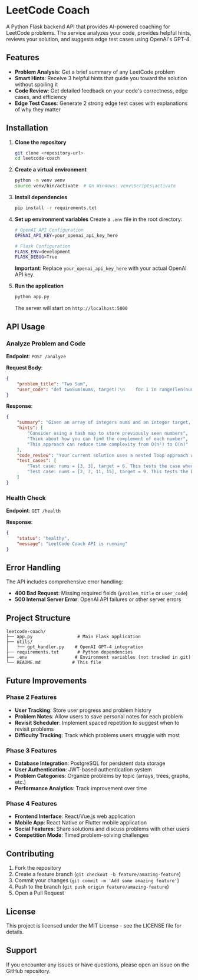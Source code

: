 # LeetCode Coach

A Python Flask backend API that provides AI-powered coaching for LeetCode problems. The service analyzes your code, provides helpful hints, reviews your solution, and suggests edge test cases using OpenAI's GPT-4.

## Features

- **Problem Analysis**: Get a brief summary of any LeetCode problem
- **Smart Hints**: Receive 3 helpful hints that guide you toward the solution without spoiling it
- **Code Review**: Get detailed feedback on your code's correctness, edge cases, and efficiency
- **Edge Test Cases**: Generate 2 strong edge test cases with explanations of why they matter

## Installation

1. **Clone the repository**
   ```bash
   git clone <repository-url>
   cd leetcode-coach
   ```

2. **Create a virtual environment**
   ```bash
   python -m venv venv
   source venv/bin/activate  # On Windows: venv\Scripts\activate
   ```

3. **Install dependencies**
   ```bash
   pip install -r requirements.txt
   ```

4. **Set up environment variables**
   Create a `.env` file in the root directory:
   ```bash
   # OpenAI API Configuration
   OPENAI_API_KEY=your_openai_api_key_here
   
   # Flask Configuration
   FLASK_ENV=development
   FLASK_DEBUG=True
   ```
   
   **Important**: Replace `your_openai_api_key_here` with your actual OpenAI API key.

5. **Run the application**
   ```bash
   python app.py
   ```
   
   The server will start on `http://localhost:5000`

## API Usage

### Analyze Problem and Code

**Endpoint**: `POST /analyze`

**Request Body**:
```json
{
    "problem_title": "Two Sum",
    "user_code": "def twoSum(nums, target):\n    for i in range(len(nums)):\n        for j in range(i+1, len(nums)):\n            if nums[i] + nums[j] == target:\n                return [i, j]\n    return []"
}
```

**Response**:
```json
{
    "summary": "Given an array of integers nums and an integer target, return indices of the two numbers such that they add up to target. You may assume that each input would have exactly one solution, and you may not use the same element twice.",
    "hints": [
        "Consider using a hash map to store previously seen numbers",
        "Think about how you can find the complement of each number",
        "This approach can reduce time complexity from O(n²) to O(n)"
    ],
    "code_review": "Your current solution uses a nested loop approach with O(n²) time complexity. While it's correct, it's not optimal. Consider using a hash map to store numbers as you iterate through the array. For each number, check if its complement (target - current_number) exists in the hash map. This would give you O(n) time complexity.",
    "test_cases": [
        "Test case: nums = [3, 3], target = 6. This tests the case where the same number appears twice and is the solution.",
        "Test case: nums = [2, 7, 11, 15], target = 9. This tests the basic functionality with a valid solution."
    ]
}
```

### Health Check

**Endpoint**: `GET /health`

**Response**:
```json
{
    "status": "healthy",
    "message": "LeetCode Coach API is running"
}
```

## Error Handling

The API includes comprehensive error handling:

- **400 Bad Request**: Missing required fields (`problem_title` or `user_code`)
- **500 Internal Server Error**: OpenAI API failures or other server errors

## Project Structure

```
leetcode-coach/
├── app.py                 # Main Flask application
├── utils/
│   └── gpt_handler.py    # OpenAI GPT-4 integration
├── requirements.txt       # Python dependencies
├── .env                  # Environment variables (not tracked in git)
└── README.md            # This file
```

## Future Improvements

### Phase 2 Features
- **User Tracking**: Store user progress and problem history
- **Problem Notes**: Allow users to save personal notes for each problem
- **Revisit Scheduler**: Implement spaced repetition to suggest when to revisit problems
- **Difficulty Tracking**: Track which problems users struggle with most

### Phase 3 Features
- **Database Integration**: PostgreSQL for persistent data storage
- **User Authentication**: JWT-based authentication system
- **Problem Categories**: Organize problems by topic (arrays, trees, graphs, etc.)
- **Performance Analytics**: Track improvement over time

### Phase 4 Features
- **Frontend Interface**: React/Vue.js web application
- **Mobile App**: React Native or Flutter mobile application
- **Social Features**: Share solutions and discuss problems with other users
- **Competition Mode**: Timed problem-solving challenges

## Contributing

1. Fork the repository
2. Create a feature branch (`git checkout -b feature/amazing-feature`)
3. Commit your changes (`git commit -m 'Add some amazing feature'`)
4. Push to the branch (`git push origin feature/amazing-feature`)
5. Open a Pull Request

## License

This project is licensed under the MIT License - see the LICENSE file for details.

## Support

If you encounter any issues or have questions, please open an issue on the GitHub repository. 
